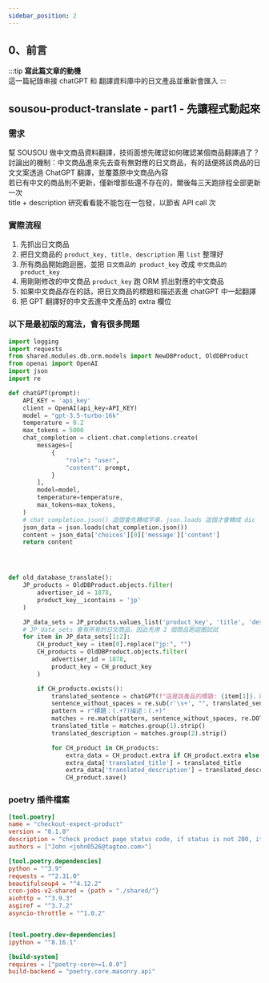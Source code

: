 ```yaml
---
sidebar_position: 2
---
```


0、前言
------
:::tip
**寫此篇文章的動機**  
這一篇紀錄串接 chatGPT 和 翻譯資料庫中的日文產品並重新會匯入
:::


## sousou-product-translate - part1 - 先讓程式動起來

### 需求
幫 SOUSOU 做中文商品資料翻譯，技術面想先確認如何確認某個商品翻譯過了？   
討論出的機制：中文商品進來先去查有無對應的日文商品，有的話便將該商品的日文文案透過 ChatGPT 翻譯，並覆蓋原中文商品內容    
若已有中文的商品則不更新，僅新增那些還不存在的，爾後每三天跑排程全部更新一次     
title + description 研究看看能不能包在一包發，以節省 API call 次     


### 實際流程

1. 先抓出日文商品
2. 把日文商品的 `product_key, title, description` 用 `list` 整理好
3. 所有商品開始跑迴圈，並把 `日文商品的 product_key` 改成 `中文商品的 product_key`
4. 用剛剛修改的中文商品 `product_key` 跑 ORM 抓出對應的中文商品
5. 如果中文商品存在的話，把日文商品的標題和描述丟進 chatGPT 中一起翻譯
6. 把 GPT 翻譯好的中文丟進中文產品的 extra 欄位


### 以下是最初版的寫法，會有很多問題
```py
import logging
import requests
from shared.modules.db.orm.models import NewDBProduct, OldDBProduct
from openai import OpenAI
import json
import re

def chatGPT(prompt):
    API_KEY = 'api_key'
    client = OpenAI(api_key=API_KEY)
    model = "gpt-3.5-turbo-16k"
    temperature = 0.2
    max_tokens = 5000
    chat_completion = client.chat.completions.create(
        messages=[
            {
                "role": "user",
                "content": prompt,
            }
        ],
        model=model,
        temperature=temperature,
        max_tokens=max_tokens,
    )
    # chat_completion.json() 這個會先轉成字串，json.loads 這個才會轉成 dic
    json_data = json.loads(chat_completion.json())
    content = json_data['choices'][0]['message']['content']
    return content




def old_database_translate():
    JP_products = OldDBProduct.objects.filter(
        advertiser_id = 1878,
        product_key__icontains = 'jp'
    )

    JP_data_sets = JP_products.values_list('product_key', 'title', 'description')
    # JP_data_sets 會有所有的日文商品，因此先用 2 個商品跑迴圈試試
    for item in JP_data_sets[1:2]:
        CH_product_key = item[0].replace("jp:", "")        
        CH_products = OldDBProduct.objects.filter(
            advertiser_id = 1878,
            product_key = CH_product_key
        )

        if CH_products.exists():
            translated_sentence = chatGPT(f"這是該產品的標題: {item[1]}，這是該產品的描述: {item[2]}。 請將標題和描述從日文翻譯成繁體中文，傳回給我的 '標題' 和 '描述' 請用 | 幫我分開")
            sentence_without_spaces = re.sub(r'\s+', "", translated_sentence)            
            pattern = r"標題：(.+?)描述：(.+)"
            matches = re.match(pattern, sentence_without_spaces, re.DOTALL)
            translated_title = matches.group(1).strip()
            translated_description = matches.group(2).strip()

            for CH_product in CH_products:
                extra_data = CH_product.extra if CH_product.extra else {}
                extra_data['translated_title'] = translated_title
                extra_data['translated_description'] = translated_description
                CH_product.save()

```




### poetry 插件檔案
```toml
[tool.poetry]
name = "checkout-expect-product"
version = "0.1.0"
description = "check product page status code, if status is not 200, it is considered expired"
authors = ["John <john0526@tagtoo.com>"]

[tool.poetry.dependencies]
python = "^3.9"
requests = "^2.31.0"
beautifulsoup4 = "^4.12.2"
cron-jobs-v2-shared = {path = "./shared/"}
aiohttp = "^3.9.3"
asgiref = "^3.7.2"
asyncio-throttle = "^1.0.2"


[tool.poetry.dev-dependencies]
ipython = "^8.16.1"

[build-system]
requires = ["poetry-core>=1.0.0"]
build-backend = "poetry.core.masonry.api"
```













